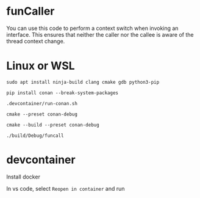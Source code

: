 # funCaller
You can use this code to perform a context switch when invoking an interface. This ensures that neither the caller nor the callee is aware of the thread context change.

# Linux or WSL
`sudo apt install ninja-build clang cmake gdb python3-pip`

`pip install conan --break-system-packages`

`.devcontainer/run-conan.sh`

`cmake --preset conan-debug`

`cmake --build --preset conan-debug`

`./build/Debug/funcall`

# devcontainer

Install docker

In vs code, select `Reopen in container` and run

